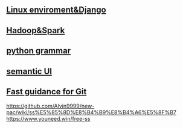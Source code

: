 ## [Linux enviroment&Django](https://github.com/Devinwon/article/issues)
## [Hadoop&Spark](https://github.com/Devinwon/article/issues)
## [python grammar](https://github.com/Devinwon/master/issues)
## [semantic UI](https://github.com/Devinwon/webprj/issues)
## [Fast guidance for Git](https://github.com/Devinwon/php/issues)
https://github.com/Alvin9999/new-pac/wiki/ss%E5%85%8D%E8%B4%B9%E8%B4%A6%E5%8F%B7
https://www.youneed.win/free-ss
